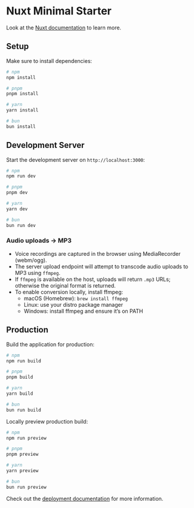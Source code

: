 # Nuxt Minimal Starter

Look at the [Nuxt documentation](https://nuxt.com/docs/getting-started/introduction) to learn more.

## Setup

Make sure to install dependencies:

```bash
# npm
npm install

# pnpm
pnpm install

# yarn
yarn install

# bun
bun install
```

## Development Server

Start the development server on `http://localhost:3000`:

```bash
# npm
npm run dev

# pnpm
pnpm dev

# yarn
yarn dev

# bun
bun run dev
```


### Audio uploads → MP3

- Voice recordings are captured in the browser using MediaRecorder (webm/ogg).
- The server upload endpoint will attempt to transcode audio uploads to MP3 using `ffmpeg`.
- If `ffmpeg` is available on the host, uploads will return `.mp3` URLs; otherwise the original format is returned.
- To enable conversion locally, install ffmpeg:
	- macOS (Homebrew): `brew install ffmpeg`
	- Linux: use your distro package manager
	- Windows: install ffmpeg and ensure it’s on PATH

## Production

Build the application for production:

```bash
# npm
npm run build

# pnpm
pnpm build

# yarn
yarn build

# bun
bun run build
```

Locally preview production build:

```bash
# npm
npm run preview

# pnpm
pnpm preview

# yarn
yarn preview

# bun
bun run preview
```

Check out the [deployment documentation](https://nuxt.com/docs/getting-started/deployment) for more information.
